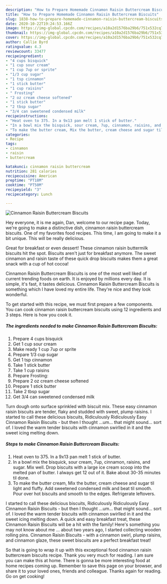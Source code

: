 ```yaml
---
description: "How to Prepare Homemade Cinnamon Raisin Buttercream Biscuits"
title: "How to Prepare Homemade Cinnamon Raisin Buttercream Biscuits"
slug: 1838-how-to-prepare-homemade-cinnamon-raisin-buttercream-biscuits
date: 2020-10-22T19:24:53.166Z
image: https://img-global.cpcdn.com/recipes/a10a2d1576ba29b6/751x532cq70/cinnamon-raisin-buttercream-biscuits-recipe-main-photo.jpg
thumbnail: https://img-global.cpcdn.com/recipes/a10a2d1576ba29b6/751x532cq70/cinnamon-raisin-buttercream-biscuits-recipe-main-photo.jpg
cover: https://img-global.cpcdn.com/recipes/a10a2d1576ba29b6/751x532cq70/cinnamon-raisin-buttercream-biscuits-recipe-main-photo.jpg
author: Callie Byrd
ratingvalue: 4.3
reviewcount: 33477
recipeingredient:
- "4 cups bisquick"
- "1 cup sour cream"
- "1 cup 7up or sprite"
- "1/3 cup sugar"
- "1 tsp cinnamon"
- "1 stick butter"
- "1 cup raisins"
- " Frosting"
- "2 oz cream cheese softened"
- "1 stick butter"
- "2 tbsp sugar"
- "3/4 can sweetened condensed milk"
recipeinstructions:
- "Heat oven to 375. In a 9x13 pan melt 1 stick of butter."
- "In a bowl mix the bisquick, sour cream, 7up, cinnamon, raisins, and sugar. Mix well. Drop biscuits with a large ice cream scoop into the melted pan of butter. I always get 12 out of it. Bake about 30-35 minutes til done."
- "To make the butter cream, Mix the butter, cream cheese and sugar til light and fluffy. Add sweetened condensed milk and beat til smooth. Pour over hot biscuits and smooth to the edges. Refrigerate leftovers."
categories:
- Recipe
tags:
- cinnamon
- raisin
- buttercream

katakunci: cinnamon raisin buttercream 
nutrition: 281 calories
recipecuisine: American
preptime: "PT18M"
cooktime: "PT50M"
recipeyield: "3"
recipecategory: Lunch

---
```



![Cinnamon Raisin Buttercream Biscuits](https://img-global.cpcdn.com/recipes/a10a2d1576ba29b6/751x532cq70/cinnamon-raisin-buttercream-biscuits-recipe-main-photo.jpg)

Hey everyone, it is me again, Dan, welcome to our recipe page. Today, we're going to make a distinctive dish, cinnamon raisin buttercream biscuits. One of my favorites food recipes. This time, I am going to make it a bit unique. This will be really delicious.

Great for breakfast or even dessert! These cinnamon raisin buttermilk biscuits hit the spot. Biscuits aren&#39;t just for breakfast anymore. The sweet cinnamon and raisin taste of these quick drop biscuits makes them a great snack with a cup of hot cocoa!

Cinnamon Raisin Buttercream Biscuits is one of the most well liked of current trending foods on earth. It is enjoyed by millions every day. It is simple, it's fast, it tastes delicious. Cinnamon Raisin Buttercream Biscuits is something which I have loved my entire life. They're nice and they look wonderful.


To get started with this recipe, we must first prepare a few components. You can cook cinnamon raisin buttercream biscuits using 12 ingredients and 3 steps. Here is how you cook it.

<!--inarticleads1-->

##### The ingredients needed to make Cinnamon Raisin Buttercream Biscuits:

1. Prepare 4 cups bisquick
1. Get 1 cup sour cream
1. Make ready 1 cup 7up or sprite
1. Prepare 1/3 cup sugar
1. Get 1 tsp cinnamon
1. Take 1 stick butter
1. Take 1 cup raisins
1. Prepare  Frosting:
1. Prepare 2 oz cream cheese softened
1. Prepare 1 stick butter
1. Take 2 tbsp sugar
1. Get 3/4 can sweetened condensed milk


Turn dough onto surface sprinkled with biscuit mix. These easy cinnamon raisin biscuits are tender, flaky and studded with sweet, plump raisins. I started to call these delicious biscuits, Ridiculously Ridiculously Easy Cinnamon Raisin Biscuits - but then I thought …um… that might sound… sort of. I loved the warm tender biscuits with cinnamon swirlled in it and the sweet icing melting down. 

<!--inarticleads2-->

##### Steps to make Cinnamon Raisin Buttercream Biscuits:

1. Heat oven to 375. In a 9x13 pan melt 1 stick of butter.
1. In a bowl mix the bisquick, sour cream, 7up, cinnamon, raisins, and sugar. Mix well. Drop biscuits with a large ice cream scoop into the melted pan of butter. I always get 12 out of it. Bake about 30-35 minutes til done.
1. To make the butter cream, Mix the butter, cream cheese and sugar til light and fluffy. Add sweetened condensed milk and beat til smooth. Pour over hot biscuits and smooth to the edges. Refrigerate leftovers.


I started to call these delicious biscuits, Ridiculously Ridiculously Easy Cinnamon Raisin Biscuits - but then I thought …um… that might sound… sort of. I loved the warm tender biscuits with cinnamon swirlled in it and the sweet icing melting down. A quick and easy breakfast treat, these Cinnamon Raisin Biscuits will be a hit with the family! Here&#39;s something you may not know about me … about two years ago, I started collecting wooden rolling pins. Cinnamon Raisin Biscuits - with a cinnamon swirl, plump raisins, and cinnamon glaze, these sweet biscuits are a perfect breakfast treat! 

So that is going to wrap it up with this exceptional food cinnamon raisin buttercream biscuits recipe. Thank you very much for reading. I am sure you can make this at home. There is gonna be more interesting food at home recipes coming up. Remember to save this page on your browser, and share it to your loved ones, friends and colleague. Thanks again for reading. Go on get cooking!
